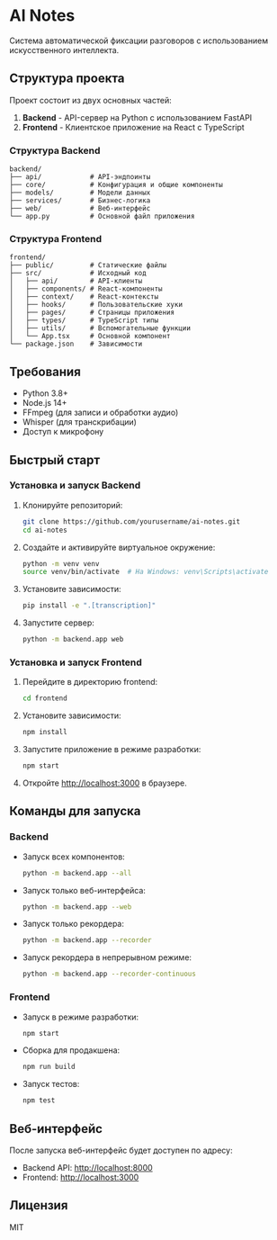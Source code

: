 # AI Notes

Система автоматической фиксации разговоров с использованием искусственного интеллекта.

## Структура проекта

Проект состоит из двух основных частей:

1. **Backend** - API-сервер на Python с использованием FastAPI
2. **Frontend** - Клиентское приложение на React с TypeScript

### Структура Backend

```
backend/
├── api/            # API-эндпоинты
├── core/           # Конфигурация и общие компоненты
├── models/         # Модели данных
├── services/       # Бизнес-логика
├── web/            # Веб-интерфейс
└── app.py          # Основной файл приложения
```

### Структура Frontend

```
frontend/
├── public/         # Статические файлы
├── src/            # Исходный код
│   ├── api/        # API-клиенты
│   ├── components/ # React-компоненты
│   ├── context/    # React-контексты
│   ├── hooks/      # Пользовательские хуки
│   ├── pages/      # Страницы приложения
│   ├── types/      # TypeScript типы
│   ├── utils/      # Вспомогательные функции
│   └── App.tsx     # Основной компонент
└── package.json    # Зависимости
```

## Требования

- Python 3.8+
- Node.js 14+
- FFmpeg (для записи и обработки аудио)
- Whisper (для транскрибации)
- Доступ к микрофону

## Быстрый старт

### Установка и запуск Backend

1. Клонируйте репозиторий:

   ```bash
   git clone https://github.com/yourusername/ai-notes.git
   cd ai-notes
   ```

2. Создайте и активируйте виртуальное окружение:

   ```bash
   python -m venv venv
   source venv/bin/activate  # На Windows: venv\Scripts\activate
   ```

3. Установите зависимости:

   ```bash
   pip install -e ".[transcription]"
   ```

4. Запустите сервер:
   ```bash
   python -m backend.app web
   ```

### Установка и запуск Frontend

1. Перейдите в директорию frontend:

   ```bash
   cd frontend
   ```

2. Установите зависимости:

   ```bash
   npm install
   ```

3. Запустите приложение в режиме разработки:

   ```bash
   npm start
   ```

4. Откройте [http://localhost:3000](http://localhost:3000) в браузере.

## Команды для запуска

### Backend

- Запуск всех компонентов:

  ```bash
  python -m backend.app --all
  ```

- Запуск только веб-интерфейса:

  ```bash
  python -m backend.app --web
  ```

- Запуск только рекордера:

  ```bash
  python -m backend.app --recorder
  ```

- Запуск рекордера в непрерывном режиме:
  ```bash
  python -m backend.app --recorder-continuous
  ```

### Frontend

- Запуск в режиме разработки:

  ```bash
  npm start
  ```

- Сборка для продакшена:

  ```bash
  npm run build
  ```

- Запуск тестов:
  ```bash
  npm test
  ```

## Веб-интерфейс

После запуска веб-интерфейс будет доступен по адресу:

- Backend API: [http://localhost:8000](http://localhost:8000)
- Frontend: [http://localhost:3000](http://localhost:3000)

## Лицензия

MIT
